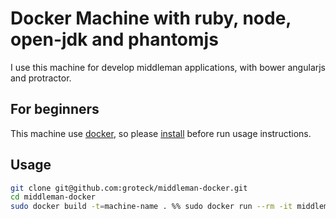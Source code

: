 # Docker Machine with ruby, node, open-jdk and phantomjs

I use this machine for develop middleman applications, with bower angularjs and
protractor.

## For beginners

This machine use [docker](https://www.docker.com/), so please
[install](https://docs.docker.com/installation/#installation) before run usage instructions.

## Usage

``` bash
git clone git@github.com:groteck/middleman-docker.git
cd middleman-docker
sudo docker build -t=machine-name . %% sudo docker run --rm -it middleman bash
```
